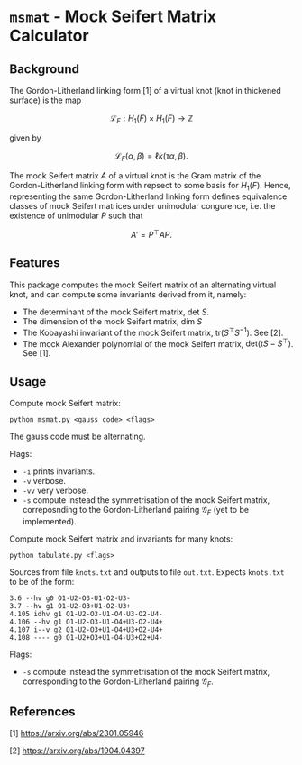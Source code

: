 # `msmat` - Mock Seifert Matrix Calculator

## Background

The Gordon-Litherland linking form [1] of a virtual knot (knot in thickened surface) is the map
```math
\mathscr{L}_F: H_1(F) \times H_1(F) \longrightarrow \mathbb{Z}
```
given by
```math
\mathscr{L}_F(\alpha, \beta) = \ell k(\tau \alpha, \beta).
```

The mock Seifert matrix $A$ of a virtual knot is the Gram matrix of the Gordon-Litherland linking form with repsect to some basis for $H_1(F)$. Hence, representing the same Gordon-Litherland linking form defines equivalence classes of mock Seifert matrices under unimodular congurence, i.e. the existence of unimodular $P$ such that
```math
A' = P^\top A P.
```

## Features

This package computes the mock Seifert matrix of an alternating virtual knot, and can compute some invariants derived from it, namely:

- The determinant of the mock Seifert matrix, $\mathup{det}\ S$.
- The dimension of the mock Seifert matrix, $\mathup{dim}\ S$
- The Kobayashi invariant of the mock Seifert matrix, $\mathup{tr}(S^\top S^{-1})$. See [2].
- The mock Alexander polynomial of the mock Seifert matrix, $\mathup{det}(tS - S^\top)$. See [1].

## Usage
Compute mock Seifert matrix:

`python msmat.py <gauss code> <flags>`

The gauss code must be alternating.

Flags:
- `-i` prints invariants.
- `-v` verbose.
- `-vv` very verbose.
- `-s` compute instead the symmetrisation of the mock Seifert matrix, correposnding to the Gordon-Litherland pairing $\mathscr{G}_F$ (yet to be implemented).

Compute mock Seifert matrix and invariants for many knots:

`python tabulate.py <flags>`

Sources from file `knots.txt` and outputs to file `out.txt`. Expects `knots.txt` to be of the form:
```
3.6 --hv g0 O1-U2-O3-U1-O2-U3-
3.7 --hv g1 O1-U2-O3+U1-O2-U3+
4.105 idhv g1 O1-U2-O3-U1-O4-U3-O2-U4-
4.106 --hv g1 O1-U2-O3-U1-O4+U3-O2-U4+
4.107 i--v g2 O1-U2-O3+U1-O4+U3+O2-U4+
4.108 ---- g0 O1-U2+O3+U1-O4-U3+O2+U4-
```

Flags:
- `-s` compute instead the symmetrisation of the mock Seifert matrix, corresponding to the Gordon-Litherland pairing $\mathscr{G}_F$.

## References


[1] https://arxiv.org/abs/2301.05946

[2] https://arxiv.org/abs/1904.04397
